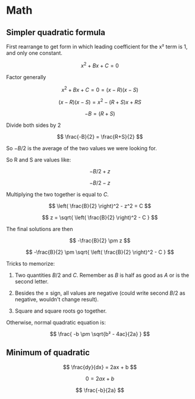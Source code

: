 # Math

## Simpler quadratic formula

First rearrange to get form in which leading coefficient for the x² term
is 1, and only one constant.

$$ x^2 + Bx + C = 0 $$

Factor generally

$$ x^2 + Bx + C = 0 = (x - R)(x - S) $$

$$ (x - R)(x - S) = x^2 - (R + S)x + RS $$

$$ -B = (R + S) $$

Divide both sides by 2

$$ \frac{-B}{2} = \frac{R+S}{2}  $$

So $-B/2$ is the average of the two values we were looking for.

So R and S are values like:

$$ -B / 2 + z $$

$$ -B / 2 - z $$

Multiplying the two together is equal to $C$.

$$ \left( \frac{B}{2} \right)^2 - z^2 = C $$

$$ z = \sqrt{ \left( \frac{B}{2} \right)^2  - C } $$

The final solutions are then

$$ -\frac{B}{2} \pm z  $$

$$ -\frac{B}{2} \pm  \sqrt{ \left( \frac{B}{2} \right)^2 - C  } $$

Tricks to memorize:

1. Two quantities $B/2$ and $C$. Remember as $B$ is half as good as $A$
   or is the second letter.

2. Besides the $\pm$ sign, all values are negative (could write second
   $B/2$ as negative, wouldn't change result).

3. Square and square roots go together.

Otherwise, normal quadratic equation is:

$$
\frac{ -b \pm \sqrt{b² - 4ac}{2a} }
$$

## Minimum of quadratic

$$ \frac{dy}{dx} = 2ax + b $$

$$ 0 = 2ax + b $$

$$ \frac{-b}{2a} $$
